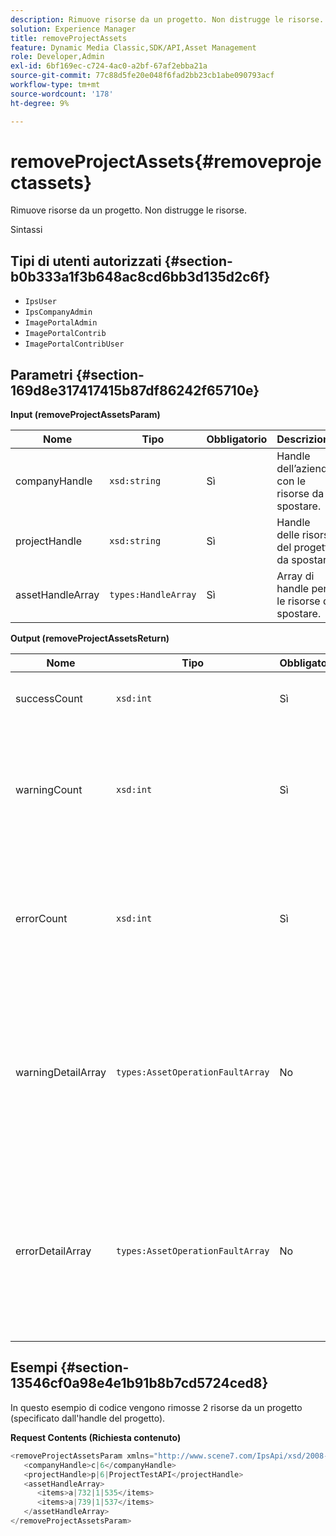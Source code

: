 ```yaml
---
description: Rimuove risorse da un progetto. Non distrugge le risorse.
solution: Experience Manager
title: removeProjectAssets
feature: Dynamic Media Classic,SDK/API,Asset Management
role: Developer,Admin
exl-id: 6bf169ec-c724-4ac0-a2bf-67af2ebba21a
source-git-commit: 77c88d5fe20e048f6fad2bb23cb1abe090793acf
workflow-type: tm+mt
source-wordcount: '178'
ht-degree: 9%

---
```


# removeProjectAssets{#removeprojectassets}

Rimuove risorse da un progetto. Non distrugge le risorse.

Sintassi

## Tipi di utenti autorizzati {#section-b0b333a1f3b648ac8cd6bb3d135d2c6f}

* `IpsUser`
* `IpsCompanyAdmin`
* `ImagePortalAdmin`
* `ImagePortalContrib`
* `ImagePortalContribUser`

## Parametri {#section-169d8e317417415b87df86242f65710e}

**Input (removeProjectAssetsParam)**

| Nome | Tipo | Obbligatorio | Descrizione |
|---|---|---|---|
| companyHandle | `xsd:string` | Sì | Handle dell’azienda con le risorse da spostare. |
| projectHandle | `xsd:string` | Sì | Handle delle risorse del progetto da spostare. |
| assetHandleArray | `types:HandleArray` | Sì | Array di handle per le risorse da spostare. |

**Output (removeProjectAssetsReturn)**

| Nome | Tipo | Obbligatorio | Descrizione |
|---|---|---|---|
| successCount | `xsd:int` | Sì | Il conteggio delle risorse è stato rimosso. |
| warningCount | `xsd:int` | Sì | Numero di avvisi generati quando l’operazione ha tentato di rimuovere risorse dal progetto. |
| errorCount | `xsd:int` | Sì | Il numero di errori generati quando l’operazione ha tentato di rimuovere risorse dal progetto. |
| warningDetailArray | `types:AssetOperationFaultArray` | No | Array di dettagli associati alle risorse che hanno generato avvisi quando l’operazione ha tentato di rimuoverle dal progetto. |
| errorDetailArray | `types:AssetOperationFaultArray` | No | Array di dettagli associati alle risorse che hanno generato errori quando l’operazione ha tentato di rimuoverle dal progetto. |

## Esempi {#section-13546cf0a98e4e1b91b8b7cd5724ced8}

In questo esempio di codice vengono rimosse 2 risorse da un progetto (specificato dall&#39;handle del progetto).

**Request Contents (Richiesta contenuto)**

```java
<removeProjectAssetsParam xmlns="http://www.scene7.com/IpsApi/xsd/2008-01-15">
   <companyHandle>c|6</companyHandle>
   <projectHandle>p|6|ProjectTestAPI</projectHandle>
   <assetHandleArray>
      <items>a|732|1|535</items>
      <items>a|739|1|537</items>
   </assetHandleArray>
</removeProjectAssetsParam>
```
